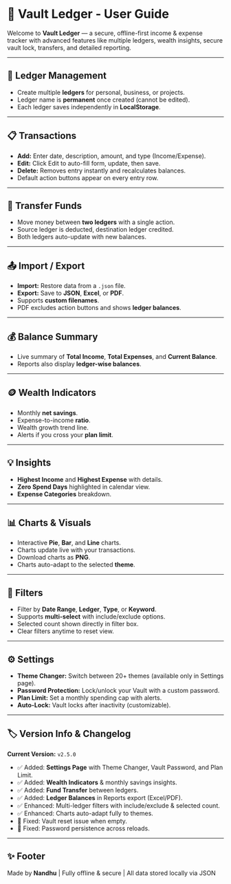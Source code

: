 # 📖 Vault Ledger - User Guide

Welcome to **Vault Ledger** — a secure, offline-first income & expense tracker with advanced features like multiple ledgers, wealth insights, secure vault lock, transfers, and detailed reporting.

---

## 📂 Ledger Management
- Create multiple **ledgers** for personal, business, or projects.  
- Ledger name is **permanent** once created (cannot be edited).  
- Each ledger saves independently in **LocalStorage**.  

---

## 📋 Transactions
- **Add:** Enter date, description, amount, and type (Income/Expense).  
- **Edit:** Click Edit to auto-fill form, update, then save.  
- **Delete:** Removes entry instantly and recalculates balances.  
- Default action buttons appear on every entry row.  

---

## 🔄 Transfer Funds
- Move money between **two ledgers** with a single action.  
- Source ledger is deducted, destination ledger credited.  
- Both ledgers auto-update with new balances.  

---

## 📤 Import / Export
- **Import:** Restore data from a `.json` file.  
- **Export:** Save to **JSON**, **Excel**, or **PDF**.  
- Supports **custom filenames**.  
- PDF excludes action buttons and shows **ledger balances**.  

---

## 💰 Balance Summary
- Live summary of **Total Income**, **Total Expenses**, and **Current Balance**.  
- Reports also display **ledger-wise balances**.  

---

## 🪙 Wealth Indicators
- Monthly **net savings**.  
- Expense-to-income **ratio**.  
- Wealth growth trend line.  
- Alerts if you cross your **plan limit**.  

---

## 💡 Insights
- **Highest Income** and **Highest Expense** with details.  
- **Zero Spend Days** highlighted in calendar view.  
- **Expense Categories** breakdown.  

---

## 📊 Charts & Visuals
- Interactive **Pie**, **Bar**, and **Line** charts.  
- Charts update live with your transactions.  
- Download charts as **PNG**.  
- Charts auto-adapt to the selected **theme**.  

---

## 🔎 Filters
- Filter by **Date Range**, **Ledger**, **Type**, or **Keyword**.  
- Supports **multi-select** with include/exclude options.  
- Selected count shown directly in filter box.  
- Clear filters anytime to reset view.  

---

## ⚙️ Settings
- **Theme Changer:** Switch between 20+ themes (available only in Settings page).  
- **Password Protection:** Lock/unlock your Vault with a custom password.  
- **Plan Limit:** Set a monthly spending cap with alerts.  
- **Auto-Lock:** Vault locks after inactivity (customizable).  

---

## 🏷️ Version Info & Changelog
**Current Version:** `v2.5.0`

- ✅ Added: **Settings Page** with Theme Changer, Vault Password, and Plan Limit.  
- ✅ Added: **Wealth Indicators** & monthly savings insights.  
- ✅ Added: **Fund Transfer** between ledgers.  
- ✅ Added: **Ledger Balances** in Reports export (Excel/PDF).  
- ✅ Enhanced: Multi-ledger filters with include/exclude & selected count.  
- ✅ Enhanced: Charts auto-adapt fully to themes.  
- 🔧 Fixed: Vault reset issue when empty.  
- 🔧 Fixed: Password persistence across reloads.  

---

## ✨ Footer
Made by **Nandhu** | Fully offline & secure | All data stored locally via JSON